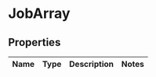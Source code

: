 # JobArray

## Properties
Name | Type | Description | Notes
------------ | ------------- | ------------- | -------------
